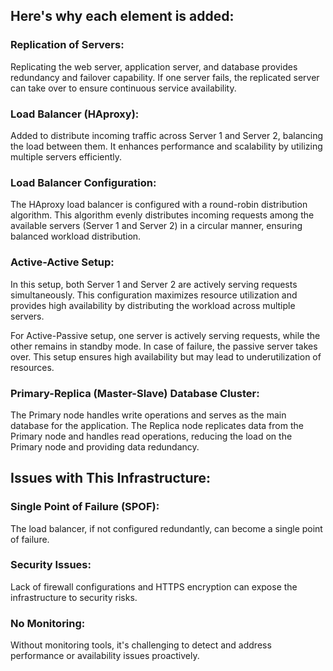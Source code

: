 ## Here's why each element is added:

### Replication of Servers:
Replicating the web server, application server, and database provides redundancy and failover capability. If one server fails, the replicated server can take over to ensure continuous service availability.

### Load Balancer (HAproxy):
Added to distribute incoming traffic across Server 1 and Server 2, balancing the load between them. It enhances performance and scalability by utilizing multiple servers efficiently.

### Load Balancer Configuration:
The HAproxy load balancer is configured with a round-robin distribution algorithm. This algorithm evenly distributes incoming requests among the available servers (Server 1 and Server 2) in a circular manner, ensuring balanced workload distribution.

### Active-Active Setup:
In this setup, both Server 1 and Server 2 are actively serving requests simultaneously. This configuration maximizes resource utilization and provides high availability by distributing the workload across multiple servers.

For Active-Passive setup, one server is actively serving requests, while the other remains in standby mode. In case of failure, the passive server takes over. This setup ensures high availability but may lead to underutilization of resources.

### Primary-Replica (Master-Slave) Database Cluster:

The Primary node handles write operations and serves as the main database for the application.
The Replica node replicates data from the Primary node and handles read operations, reducing the load on the Primary node and providing data redundancy.

## Issues with This Infrastructure:

### Single Point of Failure (SPOF):
The load balancer, if not configured redundantly, can become a single point of failure.

### Security Issues:
Lack of firewall configurations and HTTPS encryption can expose the infrastructure to security risks.

### No Monitoring:
Without monitoring tools, it's challenging to detect and address performance or availability issues proactively.
